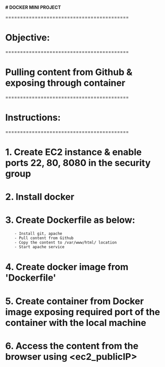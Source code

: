 **# DOCKER MINI PROJECT**

==========================================
# Objective:
==========================================
# Pulling content from Github & exposing through container

==========================================
# Instructions:
==========================================
# 1. Create EC2 instance & enable ports 22, 80, 8080 in the security group
# 2. Install docker
# 3. Create Dockerfile as below:
        - Install git, apache
        - Pull content from Github
        - Copy the content to /var/www/html/ location
        - Start apache service
# 4. Create docker image from 'Dockerfile'
# 5. Create container from Docker image exposing required port of the container with the local machine
# 6. Access the content from the browser using <ec2_publicIP>
